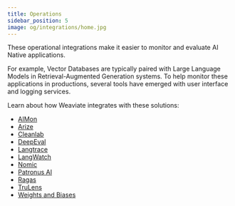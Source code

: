 ```yaml
---
title: Operations
sidebar_position: 5
image: og/integrations/home.jpg
---
```


These operational integrations make it easier to monitor and evaluate AI Native applications. 

For example, Vector Databases are typically paired with Large Language Models in Retrieval-Augmented Generation systems. To help monitor these applications in productions, several tools have emerged with user interface and logging services.

Learn about how Weaviate integrates with these solutions:
* [AIMon](/developers/integrations/operations/aimon/)
* [Arize](/developers/integrations/operations/arize/)
* [Cleanlab](/developers/integrations/operations/cleanlab/)
* [DeepEval](/developers/integrations/operations/deepeval/)
* [Langtrace](/developers/integrations/operations/langtrace/)
* [LangWatch](/developers/integrations/operations/langwatch)
* [Nomic](/developers/integrations/operations/nomic/)
* [Patronus AI](/developers/integrations/operations/patronus/)
* [Ragas](/developers/integrations/operations/ragas/)
* [TruLens](/developers/integrations/operations/trulens/)
* [Weights and Biases](/developers/integrations/operations/wandb/)
